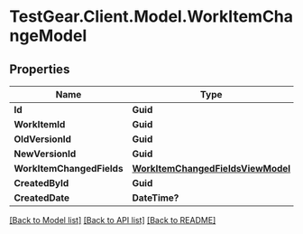 # TestGear.Client.Model.WorkItemChangeModel

## Properties

Name | Type | Description | Notes
------------ | ------------- | ------------- | -------------
**Id** | **Guid** |  | [optional] 
**WorkItemId** | **Guid** |  | [optional] 
**OldVersionId** | **Guid** |  | [optional] 
**NewVersionId** | **Guid** |  | [optional] 
**WorkItemChangedFields** | [**WorkItemChangedFieldsViewModel**](WorkItemChangedFieldsViewModel.md) |  | [optional] 
**CreatedById** | **Guid** |  | [optional] 
**CreatedDate** | **DateTime?** |  | [optional] 

[[Back to Model list]](../README.md#documentation-for-models) [[Back to API list]](../README.md#documentation-for-api-endpoints) [[Back to README]](../README.md)

